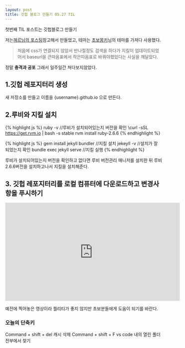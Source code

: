```yaml
---
layout: post
title: 깃헙 블로그 만들기 05.27 TIL
---
```


<div class="message">
  첫번째 TIL 포스트는 깃헙블로그 만들기 
</div>

 저는<a href="https://velog.io/@shg4821/%EA%B9%83%ED%97%88%EB%B8%8C-%EB%B8%94%EB%A1%9C%EA%B7%B8-%EB%A7%8C%EB%93%A4%EA%B8%B0-1">껴르님의 포스팅</a>참고해서 만들었고, 테마는 <a href="https://wayhome25.github.io/">초보몽키</a>님의 테마를 가져다 사용했다. 

> 처음에 css가 연결되지 않았서 반나절정도 검색을 하다가 지킬이 업데이트되었어서 baseurl을 큰따옴표에서 작은따옴표로 바꿔야했었다는 사실을 깨달았다. 

정말 **충격과 공포** 그래서 일주일간 쳐다보지않았다.
## 1.깃헙 레포지터리 생성

새 저장소를 만들고 이름을 {username}.github.io 으로 만든다.

## 2.루비와 지킬 설치 

{% highlight js %}
ruby -v
//루비가 설치되어있는지 버전을 확인
\curl -sSL https://get.rvm.io | bash -s stable
rvm install ruby-2.6.6
{% endhighlight %}

{% highlight js %}
gem install jekyll bundler
//지킬 설치
jekeyll -v
//설치가 잘 되었는지 확인
bundle exec jekyll serve
//지킬 실행
{% endhighlight %}


루비가 설치되어있는지 버전을 확인하고 없다면 루비 버전관리 매니저를 설치한 뒤 루비 2.6.6버전을 설치하고나서 지킬을 설치해준다.
## 3. 깃헙 레포지터리를 로컬 컴퓨터에 다운로드하고 변경사항을 푸시하기

<iframe width="560" height="315" src="https://www.youtube.com/embed/pYgfXPoNhUg" title="YouTube video player" frameborder="0" allow="accelerometer; autoplay; clipboard-write; encrypted-media; gyroscope; picture-in-picture" allowfullscreen></iframe>

예전에 찍어놓은 영상이라 퀄리티가 좋지 않지만 초보분들에게 도움이 되기를 바란다.

### 오늘의 단축키

Command + shift + del 캐시 삭제
Command + shift + F   vs code 내의 열린 폴더 전부에서 찾기